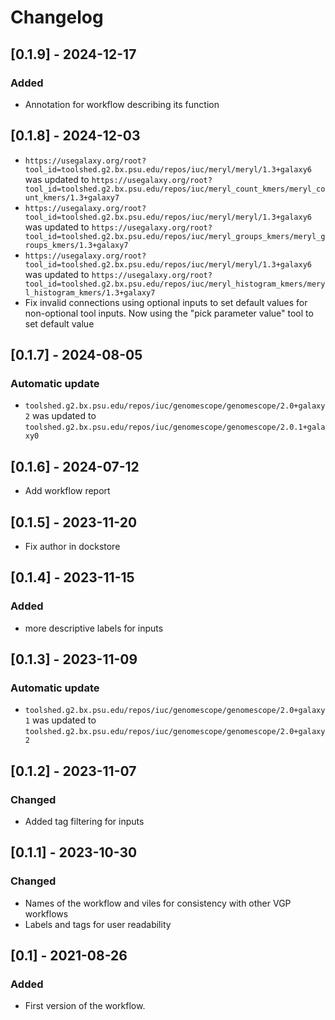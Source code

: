 # Changelog

## [0.1.9] - 2024-12-17
### Added
- Annotation for workflow describing its function

## [0.1.8] - 2024-12-03

- `https://usegalaxy.org/root?tool_id=toolshed.g2.bx.psu.edu/repos/iuc/meryl/meryl/1.3+galaxy6` was updated to `https://usegalaxy.org/root?tool_id=toolshed.g2.bx.psu.edu/repos/iuc/meryl_count_kmers/meryl_count_kmers/1.3+galaxy7`
- `https://usegalaxy.org/root?tool_id=toolshed.g2.bx.psu.edu/repos/iuc/meryl/meryl/1.3+galaxy6` was updated to `https://usegalaxy.org/root?tool_id=toolshed.g2.bx.psu.edu/repos/iuc/meryl_groups_kmers/meryl_groups_kmers/1.3+galaxy7`
- `https://usegalaxy.org/root?tool_id=toolshed.g2.bx.psu.edu/repos/iuc/meryl/meryl/1.3+galaxy6` was updated to `https://usegalaxy.org/root?tool_id=toolshed.g2.bx.psu.edu/repos/iuc/meryl_histogram_kmers/meryl_histogram_kmers/1.3+galaxy7`
- Fix invalid connections using optional inputs to set default values for non-optional tool inputs. Now using the "pick parameter value" tool to set default value 


## [0.1.7] - 2024-08-05

### Automatic update
- `toolshed.g2.bx.psu.edu/repos/iuc/genomescope/genomescope/2.0+galaxy2` was updated to `toolshed.g2.bx.psu.edu/repos/iuc/genomescope/genomescope/2.0.1+galaxy0`

## [0.1.6] - 2024-07-12

- Add workflow report

## [0.1.5] - 2023-11-20

- Fix author in dockstore

## [0.1.4] - 2023-11-15

### Added

- more descriptive labels for inputs

## [0.1.3] - 2023-11-09
### Automatic update
- `toolshed.g2.bx.psu.edu/repos/iuc/genomescope/genomescope/2.0+galaxy1` was updated to `toolshed.g2.bx.psu.edu/repos/iuc/genomescope/genomescope/2.0+galaxy2`

## [0.1.2] - 2023-11-07
### Changed
- Added tag filtering for inputs

## [0.1.1] - 2023-10-30
### Changed
- Names of the workflow and viles for consistency with other VGP workflows
- Labels and tags for user readability
  
## [0.1] - 2021-08-26
### Added
- First version of the workflow. 
